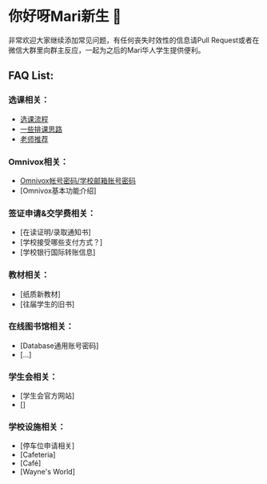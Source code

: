 <!--
解释
-->
# 你好呀Mari新生 👋
  
非常欢迎大家继续添加常见问题，有任何丧失时效性的信息请Pull Request或者在微信大群里向群主反应，一起为之后的Mari华人学生提供便利。

## FAQ List:

### 选课相关：
- [选课流程](./registration/procedure.md)
- [一些排课思路](./registration/course_arrangement.md)
- [老师推荐](./registration/course_recommendation.md)

### Omnivox相关：
- [Omnivox帐号密码/学校邮箱账号密码](./accounts.md)
- [Omnivox基本功能介绍]

### 签证申请&交学费相关：
- [在读证明/录取通知书]
- [学校接受哪些支付方式？]
- [学校银行国际转账信息]


### 教材相关：
- [纸质新教材]
- [往届学生的旧书]

### 在线图书馆相关：
- [Database通用账号密码]
- [...]

### 学生会相关：
- [学生会官方网站]
- []

### 学校设施相关：
- [停车位申请相关]
- [Cafeteria]
- [Café]
- [Wayne's World]
